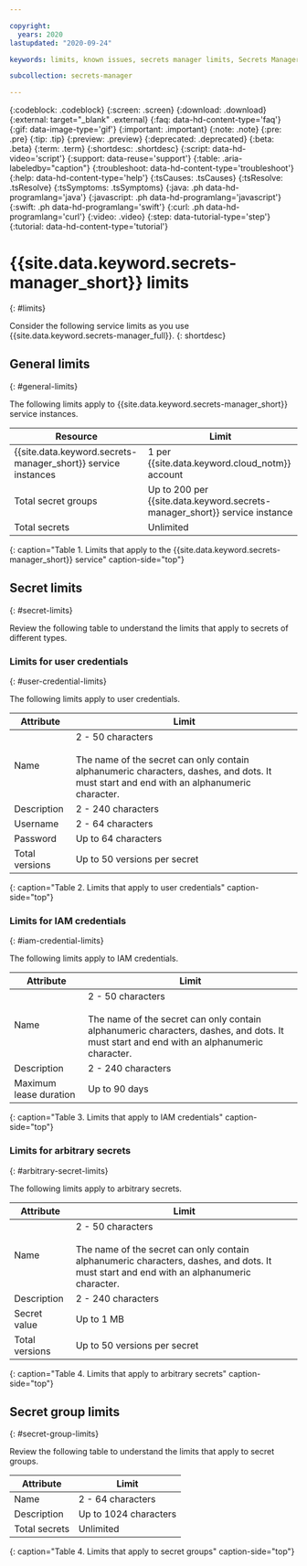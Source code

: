 ```yaml
---

copyright:
  years: 2020
lastupdated: "2020-09-24"

keywords: limits, known issues, secrets manager limits, Secrets Manager resource limitations

subcollection: secrets-manager

---
```


{:codeblock: .codeblock}
{:screen: .screen}
{:download: .download}
{:external: target="_blank" .external}
{:faq: data-hd-content-type='faq'}
{:gif: data-image-type='gif'}
{:important: .important}
{:note: .note}
{:pre: .pre}
{:tip: .tip}
{:preview: .preview}
{:deprecated: .deprecated}
{:beta: .beta}
{:term: .term}
{:shortdesc: .shortdesc}
{:script: data-hd-video='script'}
{:support: data-reuse='support'}
{:table: .aria-labeledby="caption"}
{:troubleshoot: data-hd-content-type='troubleshoot'}
{:help: data-hd-content-type='help'}
{:tsCauses: .tsCauses}
{:tsResolve: .tsResolve}
{:tsSymptoms: .tsSymptoms}
{:java: .ph data-hd-programlang='java'}
{:javascript: .ph data-hd-programlang='javascript'}
{:swift: .ph data-hd-programlang='swift'}
{:curl: .ph data-hd-programlang='curl'}
{:video: .video}
{:step: data-tutorial-type='step'}
{:tutorial: data-hd-content-type='tutorial'}

# {{site.data.keyword.secrets-manager_short}} limits
{: #limits}

Consider the following service limits as you use {{site.data.keyword.secrets-manager_full}}.
{: shortdesc}

## General limits
{: #general-limits}

The following limits apply to {{site.data.keyword.secrets-manager_short}} service instances.

| Resource | Limit|
| --- | --- |
| {{site.data.keyword.secrets-manager_short}} service instances | 1 per {{site.data.keyword.cloud_notm}} account |
| Total secret groups | Up to 200 per {{site.data.keyword.secrets-manager_short}} service instance |
| Total secrets | Unlimited |
{: caption="Table 1. Limits that apply to the {{site.data.keyword.secrets-manager_short}} service" caption-side="top"}

## Secret limits
{: #secret-limits}

Review the following table to understand the limits that apply to secrets of different types.

### Limits for user credentials
{: #user-credential-limits}

The following limits apply to user credentials.

| Attribute | Limit |
| --- | --- |
| Name | 2 - 50 characters</br></br>The name of the secret can only contain alphanumeric characters, dashes, and dots. It must start and end with an alphanumeric character. |
| Description | 2 - 240 characters |
| Username | 2 - 64 characters |
| Password | Up to 64 characters |
| Total versions | Up to 50 versions per secret |
{: caption="Table 2. Limits that apply to user credentials" caption-side="top"}

### Limits for IAM credentials
{: #iam-credential-limits}

The following limits apply to IAM credentials.

| Attribute | Limit |
| --- | --- |
| Name | 2 - 50 characters</br></br>The name of the secret can only contain alphanumeric characters, dashes, and dots. It must start and end with an alphanumeric character. |
| Description | 2 - 240 characters |
| Maximum lease duration | Up to 90 days |
{: caption="Table 3. Limits that apply to IAM credentials" caption-side="top"}

### Limits for arbitrary secrets
{: #arbitrary-secret-limits}

The following limits apply to arbitrary secrets.

| Attribute | Limit |
| --- | --- |
| Name | 2 - 50 characters</br></br>The name of the secret can only contain alphanumeric characters, dashes, and dots. It must start and end with an alphanumeric character. |
| Description | 2 - 240 characters |
| Secret value | Up to 1 MB |
| Total versions | Up to 50 versions per secret |
{: caption="Table 4. Limits that apply to arbitrary secrets" caption-side="top"}

## Secret group limits
{: #secret-group-limits}

Review the following table to understand the limits that apply to secret groups.

| Attribute | Limit |
| --- | --- |
| Name | 2 - 64 characters |
| Description | Up to 1024 characters |
| Total secrets | Unlimited |
{: caption="Table 4. Limits that apply to secret groups" caption-side="top"}
